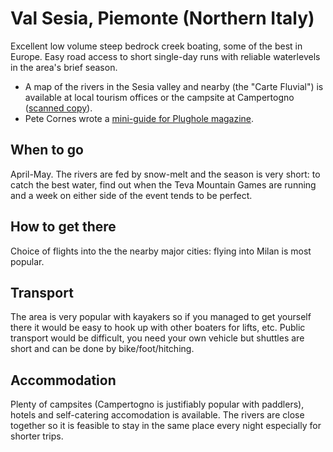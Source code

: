 Val Sesia, Piemonte (Northern Italy)
====================================

Excellent low volume steep bedrock creek boating, some of the best in Europe. Easy road access to short single-day runs with reliable waterlevels in the area's brief season.

  * A map of the rivers in the Sesia valley and nearby (the "Carte Fluvial") is available at local tourism offices or the campsite at Campertogno ([scanned copy](./asset/val-sesia/turismo-mappa-del-fiume-sesia.pdf)).
  * Pete Cornes wrote a [mini-guide for Plughole magazine](./asset/val-sesia/plughole-piemonte.pdf).

When to go
----------

April-May. The rivers are fed by snow-melt and the season is very short: to catch the best water, find out when the Teva Mountain Games are running and a week on either side of the event tends to be perfect.

How to get there
----------------

Choice of flights into the the nearby major cities: flying into Milan is most popular.

Transport
---------

The area is very popular with kayakers so if you managed to get yourself there it would be easy to hook up with other boaters for lifts, etc. Public transport would be difficult, you need your own vehicle but shuttles are short and can be done by bike/foot/hitching.

Accommodation
-------------

Plenty of campsites (Campertogno is justifiably popular with paddlers), hotels and self-catering accomodation is available. The rivers are close together so it is feasible to stay in the same place every night especially for shorter trips.



